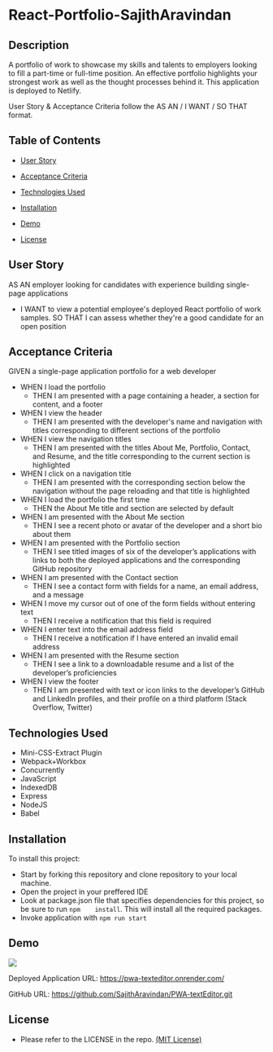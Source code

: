 # React-Portfolio-SajithAravindan

## Description

A portfolio of work to showcase my skills and talents to employers looking to fill a part-time or full-time position. An effective portfolio highlights your strongest work as well as the thought processes behind it. This application is deployed to  Netlify.

User Story & Acceptance Criteria follow the AS AN / I WANT / SO THAT format.

## Table of Contents

* [User Story](#user-story) 
  
* [Acceptance Criteria](#acceptance-criteria)
  
* [Technologies Used](#technologies-used)  

* [Installation](#Installation)

* [Demo](#demo) 

* [License](#license) 



## User Story

AS AN employer looking for candidates with experience building single-page applications

* I WANT to view a potential employee's deployed React portfolio of work samples.
    SO THAT I can assess whether they're a good candidate for an open position

## Acceptance Criteria

GIVEN a single-page application portfolio for a web developer

* WHEN I load the portfolio
    - THEN I am presented with a page containing a header, a section for content, and a footer
* WHEN I view the header
    - THEN I am presented with the developer's name and navigation with titles corresponding to different sections of the portfolio
* WHEN I view the navigation titles
    - THEN I am presented with the titles About Me, Portfolio, Contact, and Resume, and the title corresponding to the current section is highlighted
* WHEN I click on a navigation title
    - THEN I am presented with the corresponding section below the navigation without the page reloading and that title is highlighted
* WHEN I load the portfolio the first time
    - THEN the About Me title and section are selected by default
* WHEN I am presented with the About Me section
    - THEN I see a recent photo or avatar of the developer and a short bio about them
* WHEN I am presented with the Portfolio section
    - THEN I see titled images of six of the developer’s applications with links to both the deployed applications and the corresponding GitHub repository
* WHEN I am presented with the Contact section
    - THEN I see a contact form with fields for a name, an email address, and a message
* WHEN I move my cursor out of one of the form fields without entering text
    - THEN I receive a notification that this field is required
* WHEN I enter text into the email address field
    - THEN I receive a notification if I have entered an invalid email address
* WHEN I am presented with the Resume section
    - THEN I see a link to a downloadable resume and a list of the developer’s proficiencies
* WHEN I view the footer
    - THEN I am presented with text or icon links to the developer’s GitHub and LinkedIn profiles, and their profile on a third platform (Stack Overflow, Twitter) 


## Technologies Used

* Mini-CSS-Extract Plugin
* Webpack+Workbox
* Concurrently
* JavaScript
* IndexedDB
* Express
* NodeJS
* Babel


## Installation

To install this project:
* Start by forking this repository and clone repository to your local machine.
* Open the project in your preffered IDE
* Look at package.json file that specifies dependencies for this project, so be sure to run `npm    install`. This will install all the required packages. 
* Invoke application with `npm run start`

## Demo

<img src='./client/src/images/demo.png'>

Deployed Application URL: https://pwa-texteditor.onrender.com/

GitHub URL: https://github.com/SajithAravindan/PWA-textEditor.git

## License

* Please refer to the LICENSE in the repo. <a href="https://github.com/SajithAravindan/PWA-textEditor/blob/main/LICENSE">(MIT License)</a>